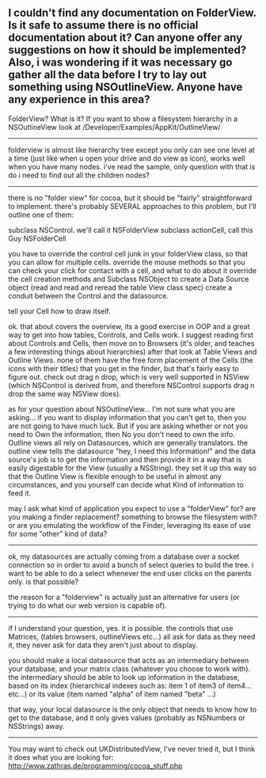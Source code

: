 I couldn't find any documentation on FolderView. Is it safe to assume there is no official documentation about it? Can anyone offer any suggestions on how it should be implemented? 
Also, i was wondering if it was necessary go gather all the data before I try to lay out something using NSOutlineView. Anyone have any experience in this area?
----

FolderView? What is it? If you want to show a filesystem hierarchy in a NSOutlineView look at /Developer/Examples/AppKit/OutlineView/

----

folderview is almost like hierarchy tree except you only can see one level at a time (just like when u open your drive and do view as icon), works well when you have many nodes.
i've read the sample, only question with that is do i need to find out all the children nodes?

----

there is no "folder view" for cocoa, but it should be "fairly" straightforward to implement.
 there's probably SEVERAL approaches to this problem, but I'll outline one of them:

subclass NSControl.  we'll call it  NSFolderView
subclass actionCell, call this Guy NSFolderCell

you have to override the control cell junk in your  folderView class, so that you can allow for multiple cells.
override the mouse  methods so that you can check your click for contact with a cell, and what to do about it
override the cell creation methods and Subclass NSObject to create a Data Source object  (read and read and reread the table View class spec)
create a conduit between the Control and the datasource.

tell your Cell how to draw itself.
 

ok. that about covers the overview, its a good exercise in OOP and a great way to get into how tables, Controls, and Cells work.
I suggest reading first about Controls and Cells, then move on to Browsers (it's older, and teaches a few interesting things about hierarchies)
after that look at Table Views and Outline Views.
none of them have the free form placement of the Cells (the icons with their titles) that you get in the finder, but that's fairly easy to figure out.
check out drag n drop, which is very well supported in NSView (which NSControl is derived from, and therefore NSControl supports drag n drop the same way NSView does).

as for your question about NSOutlineView... I'm not sure what you are asking... if you want to display information that you can't get to, then you are not going to have much luck.  But if you are asking whether or not you need to Own the information, then No you don't need to own the info.  Outline views all rely on Datasources, which are generally translators.  the outline view tells the datasource "hey, I need this Information!" and the data source's job is to get the information and then provide it in a way that is easily digestable for the View (usually a NSString).  they set it up this way so that the Outline View is flexible enough to be useful in almost any circumstances, and you yourself can decide what Kind of information to feed it.


may I ask what kind of application you expect to use a "folderView" for?  are you making a finder replacement? something to browse the filesystem with? or are you emulating the workflow of the Finder, leveraging its ease of use for some "other" kind of data?

----

ok, my datasources are actually coming from a database over a socket connection so in order to avoid a bunch of select queries to build the tree.  i want to be able to do a select whenever the end user clicks on the parents only.  is that possible?

the reason for a "folderview" is actually just an alternative for users (or trying to do what our web version is capable of).

----

if I understand your question, yes. it is possible.
the controls that use Matrices, (tables browsers, outlineViews etc...) all ask for data as they need it, they never ask for data they aren't just about to display.

you should make a local datasource that acts as an intermediary between your database, and your matrix class (whatever you choose to work with).
the intermediary should be able to look up information in the database, based on its index (hierarchical indexes such as: item 1 of item3 of item4... etc...) or its value (item named "alpha" of item named "beta" ...)

that way, your local datasource is the only object that needs to know how to get to the database, and it only gives values (probably as NSNumbers or NSStrings) away.

----

You may want to check out UKDistributedView, I've never tried it, but I think it does what you are looking for: http://www.zathras.de/programming/cocoa_stuff.php
